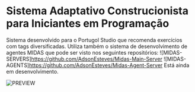 # Sistema Adaptativo Construcionista para Iniciantes em Programação

Sistema desenvolvido para o Portugol Studio que recomenda exercícios com tags diversificadas.
Utiliza também o sistema de desenvolvimento de agentes MIDAS que pode ser visto nos seguintes repositórios:
![MIDAS-SERVERS]https://github.com/AdsonEsteves/Midas-Main-Server
![MIDAS-AGENTS]https://github.com/AdsonEsteves/Midas-Agent-Server
Está ainda em desenvolvimento.

![PREVIEW](https://user-images.githubusercontent.com/8836540/123887890-af6ce280-d928-11eb-83ad-d3d4c3c6bd57.png)

